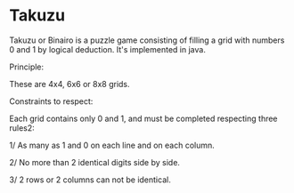 # Takuzu
Takuzu or Binairo is a puzzle game consisting of filling a grid with numbers 0 and 1 by logical deduction.
It's implemented in java.

Principle:

These are 4x4, 6x6 or 8x8 grids.

Constraints to respect:

Each grid contains only 0 and 1, and must be completed respecting three rules2:

1/ As many as 1 and 0 on each line and on each column.

2/ No more than 2 identical digits side by side.

3/ 2 rows or 2 columns can not be identical.
